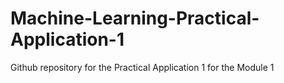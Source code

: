 # Machine-Learning-Practical-Application-1
Github repository for the Practical Application 1 for the Module 1
